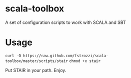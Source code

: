 scala-toolbox
===========

A set of configuration scripts to work with SCALA and SBT

Usage
=====

```curl -O https://raw.github.com/fstrozzi/scala-toolbox/master/scripts/stair```
```chmod +x stair```

Put STAIR in your path.
Enjoy.

